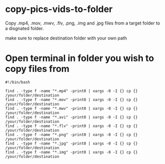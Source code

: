 # copy-pics-vids-to-folder
Copy  .mp4, .mov, .mwv, .flv, .png, .img and .jpg files from a target folder to a disgnated folder.

 make sure to replace destination folder with your own path


# Open terminal in folder you wish to copy files from
```
#!/bin/bash

find . -type f -name "*.mp4" -print0 | xargs -0 -I {} cp {} /your/folder/destination
find . -type f -name "*.mov" -print0 | xargs -0 -I {} cp {} /your/folder/destination
find . -type f -name "*.mwv" -print0 | xargs -0 -I {} cp {} /your/folder/destination
find . -type f -name "*.avi" -print0 | xargs -0 -I {} cp {} /your/folder/destination
find . -type f -name "*.flv" -print0 | xargs -0 -I {} cp {} /your/folder/destination
find . -type f -name "*.png" -print0 | xargs -0 -I {} cp {} /your/folder/destination
find . -type f -name "*.jpg" -print0 | xargs -0 -I {} cp {} /your/folder/destination
find . -type f -name "*.img" -print0 | xargs -0 -I {} cp {} /your/folder/destination
```
